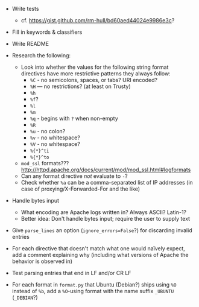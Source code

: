 - Write tests
    - cf. <https://gist.github.com/rm-hull/bd60aed44024e9986e3c>?
- Fill in keywords & classifiers
- Write README

- Research the following:
    - Look into whether the values for the following string format directives
      have more restrictive patterns they always follow:
        - `%C` - no semicolons, spaces, or tabs?  URI encoded?
        - `%H` — no restrictions? (at least on Trusty)
        - `%h`
        - `%f`?
        - `%l`
        - `%m`
        - `%q` - begins with `?` when non-empty
        - `%R`
        - `%u` - no colon?
        - `%v` - no whitespace?
        - `%V` - no whitespace?
        - `%{*}^ti`
        - `%{*}^to`
    - `mod_ssl` formats??? <http://httpd.apache.org/docs/current/mod/mod_ssl.html#logformats>
    - Can any format directive _not_ evaluate to `-`?
    - Check whether `%a` can be a comma-separated list of IP addresses (in case
      of proxying/X-Forwarded-For and the like)

- Handle bytes input
    - What encoding are Apache logs written in?  Always ASCII?  Latin-1?
    - Better idea: Don't handle bytes input; require the user to supply text

- Give `parse_lines` an option (`ignore_errors=False`?) for discarding invalid
  entries

- For each directive that doesn't match what one would naïvely expect, add a
  comment explaining why (including what versions of Apache the behavior is
  observed in)

- Test parsing entries that end in LF and/or CR LF

- For each format in `format.py` that Ubuntu (Debian?) ships using `%O` instead
  of `%b`, add a `%O`-using format with the name suffix `_UBUNTU` (`_DEBIAN`?)
